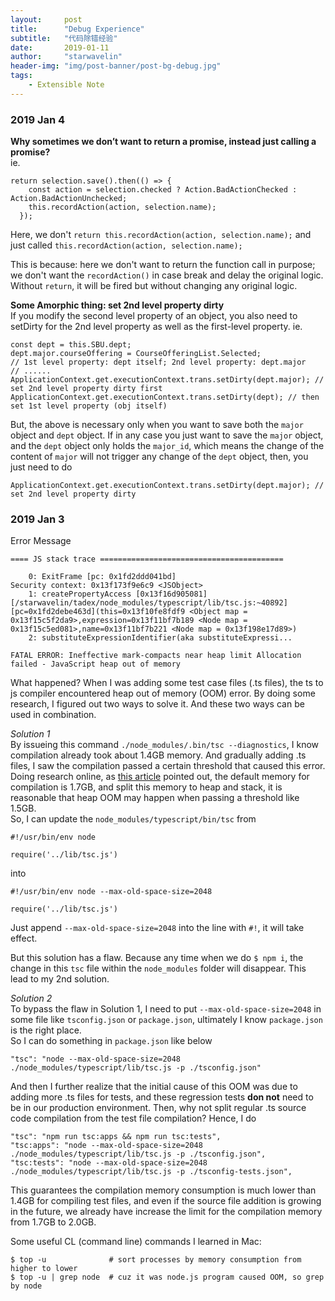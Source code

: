 ```yaml
---
layout:     post
title:      "Debug Experience"
subtitle:   "代码除错经验"
date:       2019-01-11
author:     "starwavelin"
header-img: "img/post-banner/post-bg-debug.jpg"
tags:
    - Extensible Note
---
```


### 2019 Jan 4
**Why sometimes we don’t want to return a promise, instead just calling a promise?**   
ie.
```
return selection.save().then(() => {
    const action = selection.checked ? Action.BadActionChecked : Action.BadActionUnchecked;
    this.recordAction(action, selection.name);
  });
```
Here, we don't `return this.recordAction(action, selection.name);` and just called `this.recordAction(action, selection.name);`  

This is because: here we don't want to return the function call in purpose; we don't want the `recordAction()` in case break and delay the original logic. Without `return`, it will be fired but without changing any original logic.

**Some Amorphic thing: set 2nd level property dirty**  
If you modify the second level property of an object, you also need to setDirty for the 2nd level property as well as the first-level property. ie.
```
const dept = this.SBU.dept;
dept.major.courseOffering = CourseOfferingList.Selected;
// 1st level property: dept itself; 2nd level property: dept.major
// ......
ApplicationContext.get.executionContext.trans.setDirty(dept.major); // set 2nd level property dirty first
ApplicationContext.get.executionContext.trans.setDirty(dept); // then set 1st level property (obj itself)
```
But, the above is necessary only when you want to save both the `major` object and `dept` object. If in any case you just want to save the `major` object, and the `dept` object only holds the `major_id`, which means the change of the content of `major` will not trigger any change of the `dept` object, then, you just need to do   
```
ApplicationContext.get.executionContext.trans.setDirty(dept.major); // set 2nd level property dirty
```

### 2019 Jan 3
Error Message
```
==== JS stack trace =========================================

    0: ExitFrame [pc: 0x1fd2ddd041bd]
Security context: 0x13f173f9e6c9 <JSObject>
    1: createPropertyAccess [0x13f16d905081] [/starwavelin/tadex/node_modules/typescript/lib/tsc.js:~40892] [pc=0x1fd2debe463d](this=0x13f10fe8fdf9 <Object map = 0x13f15c5f2da9>,expression=0x13f11bf7b189 <Node map = 0x13f15c5ed081>,name=0x13f11bf7b221 <Node map = 0x13f198e17d89>)
    2: substituteExpressionIdentifier(aka substituteExpressi...

FATAL ERROR: Ineffective mark-compacts near heap limit Allocation failed - JavaScript heap out of memory
```

What happened? When I was adding some test case files (.ts files), the ts to js compiler encountered heap out of memory (OOM) error. By doing some research, I figured out two ways to solve it. And these two ways can be used in combination.

*Solution 1*  
By issueing this command `./node_modules/.bin/tsc --diagnostics`, I know compilation already took about 1.4GB memory. And gradually adding .ts files, I saw the compilation passed a certain threshold that caused this error. Doing research online, as [this article](https://discourse.nativescript.org/t/avoiding-out-of-memory-errors-with-tsc-typescript-compiler/1081) pointed out, the default memory for compilation is 1.7GB, and split this memory to heap and stack, it is reasonable that heap OOM may happen when passing a threshold like 1.5GB.  
So, I can update the `node_modules/typescript/bin/tsc` from  
```
#!/usr/bin/env node   

require('../lib/tsc.js')
```
into
```
#!/usr/bin/env node --max-old-space-size=2048   

require('../lib/tsc.js')
```
Just append `--max-old-space-size=2048` into the line with `#!`, it will take effect.  

But this solution has a flaw. Because any time when we do `$ npm i`, the change in this `tsc` file within the `node_modules` folder will disappear. This lead to my 2nd solution.

*Solution 2*  
To bypass the flaw in Solution 1, I need to put `--max-old-space-size=2048` in some file like `tsconfig.json` or `package.json`, ultimately I know `package.json` is the right place.   
So I can do something in `package.json` like below  
```
"tsc": "node --max-old-space-size=2048 ./node_modules/typescript/lib/tsc.js -p ./tsconfig.json"
```
And then I further realize that the initial cause of this OOM was due to adding more .ts files for tests, and these regression tests **don not** need to be in our production environment. Then, why not split regular .ts source code compilation from the test file compilation? Hence, I do  
```
"tsc": "npm run tsc:apps && npm run tsc:tests",
"tsc:apps": "node --max-old-space-size=2048 ./node_modules/typescript/lib/tsc.js -p ./tsconfig.json",
"tsc:tests": "node --max-old-space-size=2048 ./node_modules/typescript/lib/tsc.js -p ./tsconfig-tests.json",
```
This guarantees the compilation memory consumption is much lower than 1.4GB for compiling test files, and even if the source file addition is growing in the future, we already have increase the limit for the compilation memory from 1.7GB to 2.0GB.

Some useful CL (command line) commands I learned in Mac:
```
$ top -u              # sort processes by memory consumption from higher to lower
$ top -u | grep node  # cuz it was node.js program caused OOM, so grep by node
```
